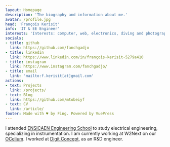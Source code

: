 ```yaml
---
layout: Homepage
description: 'The biography and information about me.'
avatar: /profile.jpg
head: 'François Kerisit'
info: 'IT & EE Engineer'
interests: 'Interests: computer, web, electronics, diving and photography'
socials:
- title: github
  link: https://github.com/fanchgadjo
- title: linkedin
  link: https://www.linkedin.com/in/françois-kerisit-5279a410
- title: instagram
  link: https://www.instagram.com/fanchgadjo/
- title: email
  link: 'mailto:f.kerisit[at]gmail.com'
actions:
- text: Projects
  link: /projects/
- text: Blog
  link: https://github.com/mtobeiyf
- text: CV
  link: /article/
footer: Made with ♥ by Fing. Powered by VuePress
---
```


I attended [ENSICAEN Engineering School](https://www.ensicaen.fr/) to study electrical engineering, specializing in instrumentation. I am currently working at W2Next on our [OCelium](http://www.ocelium.fr/). I worked at [Digit Concept](http://www.digit-concept.com/), as an R&D engineer.
